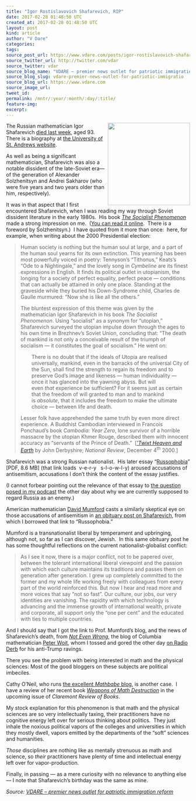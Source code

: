 ```yaml
---
title: "Igor Rostislavovich Shafarevich, RIP"
date: 2017-02-28 01:48:50 UTC
created_at: 2017-02-28 01:48:50 UTC
layout: post
kind: article
author: "V Dare"
categories: 
tags: 
source_post_url: https://www.vdare.com/posts/igor-rostislavovich-shafarevich-rip
source_twitter_url: http://twitter.com/vdar
source_twitter: vdar
source_blog_name: "VDARE – premier news outlet for patriotic immigration reform"
source_blog_slug: vdare-premier-news-outlet-for-patriotic-immigratio
source_blog_url: https://www.vdare.com
source_image_url: 
tweet_id:
permalink: /mntr/:year/:month/:day/:title/
feature-img: 
excerpt:
---
```

<div class="pf-content"><p><img class="alignnone size-full" src="http://www-history.mcs.st-and.ac.uk/BigPictures/Shafarevich_8.jpeg" width="225" align="right">The Russian mathematician Igor Shafarevich <a href="https://lenta.ru/news/2017/02/20/shafarevich/">died last week</a>, aged 93.  There is a biography at <a href="http://www-history.mcs.st-and.ac.uk/Biographies/Shafarevich.html">the University of St. Andrews website</a>.</p>
<p>As well as being a significant mathematician, Shafarevich was also a notable dissident of the late-Soviet era—of the generation of Alexander Solzhenitsyn and Andrei Sakharov (who were five years and two years older than him, respectively).</p>
<p>It was in that aspect that I first encountered Shafarevich, when I was reading my way through Soviet dissident literature in the early 1980s.  His book <em><a href="https://www.amazon.com/Socialist-Phenomenon-Hardcover-Igor-Shafarevich/dp/9333180397/ref=sr_1_1?s=books&amp;ie=UTF8&amp;qid=1488210987&amp;sr=1-1&amp;keywords=shafarevich+socialism">The Socialist Phenomenon</a></em> made a strong impression on me.  (<a href="http://robertlstephens.com/essays/shafarevich/001SocialistPhenomenon.html">You can read it online</a>.  There is a foreword by Solzhenitsyn.)  I have quoted from it more than once:  here, for example, when writing about the 2000 Presidential election:</p>
<blockquote><p>Human society is nothing but the human soul at large, and a part of the human soul yearns for its own extinction. This yearning has been most powerfully voiced in poetry: Tennyson’s “Tithonus,” Keats’s “Ode to a Nightingale,” and the lovely song in <em>Cymbeline</em> are its finest expressions in English. It finds its political outlet in utopianism, the longing for a society of perfect equality, perfect peace — conditions that can actually be attained in only one place. Standing at the graveside while they buried his Down-Syndrome child, Charles de Gaulle murmured: “Now she is like all the others.”</p>
<p>The bluntest expression of this theme was given by the mathematician Igor Shafarevich in his book <em>The Socialist Phenomenon</em>. Using “socialist” as a synonym for “utopian,” Shafarevich surveyed the utopian impulse down through the ages to his own time in Brezhnev’s Soviet Union, concluding that: “The death of mankind is not only a conceivable result of the triumph of socialism — it constitutes the goal of socialism.” He went on:</p>
<p style="padding-left: 30px;">There is no doubt that if the ideals of Utopia are realised universally, mankind, even in the barracks of the universal City of the Sun, shall find the strength to regain its freedom and to preserve God’s image and likeness — human individuality — once it has glanced into the yawning abyss. But will even <em>that</em> experience be sufficient? For it seems just as certain that the freedom of will granted to man and to mankind is <em>absolute</em>, that it includes the freedom to make the ultimate choice — between life and death.</p>
<p>Lesser folk have apprehended the same truth by even more direct experience. A Buddhist Cambodian interviewed in Francois Ponchaud’s book <em>Cambodia: Year Zero</em>, lone survivor of a horrible massacre by the utopian Khmer Rouge, described them with innocent accuracy as “servants of the Prince of Death.”  [<em><a href="http://www.johnderbyshire.com/Opinions/USPolitics/heavenearth.html#shafarevich">’Twixt Heaven and Earth</a> </em>by John Derbyshire; <em>National Review</em>, December 4<sup>th</sup> 2000.]</p><div id="57966237cc52c74a5e1363c4" class="vdb_player vdb_57966237cc52c74a5e1363c456bcd17ce4b018167fea5539">    </div></blockquote>
<p>Shafarevich was a strong Russian nationalist.  His later essay “<a href="http://www.dtic.mil/dtic/tr/fulltext/u2/a335121.pdf#5">Russophobia</a>” [PDF, 8.6 MB] (that link loads  v-e-r-y   s-l-o-w-l-y) aroused accusations of antisemitism, accusations I don’t think the content of the essay justifies.</p>
<p>(I cannot forbear pointing out the relevance of that essay to <a href="http://www.johnderbyshire.com/Opinions/RadioDerb/2017-02-17.html#03">the question posed in my podcast</a> the other day about why we are currently supposed to regard Russia as an enemy.)</p>
<p>American mathematician <a href="http://www-history.mcs.st-and.ac.uk/Biographies/Mumford.html">David Mumford</a> casts a similarly skeptical eye on those accusations of antisemitism in <a href="http://www.dam.brown.edu/people/mumford/blog/2016/Shaf.html">an obituary post on Shafarevich</a>, from which I borrowed that link to “Russophobia.”</p>
<p>Mumford is a transnationalist liberal by temperament and upbringing, although not, so far as I can discover, Jewish.  In this same obituary post he has some thoughtful reflections on the current nationalist-globalist conflict:</p>
<blockquote><p>As I see it now, there is a major conflict, not to be papered over, between the tolerant international liberal viewpoint and the passion with which each culture maintains its traditions and passes them on generation after generation. I grew up completely committed to the former and my whole life working freely with colleagues from every part of the world reinforced this. But now I hear and read more and more voices that say “not so fast”. Our culture, our jobs, our very identities are vanishing. The rapidity with which technology is advancing and the immense growth of international wealth, private and corporate, all support only the “one per cent” and the educated with ties to multiple countries.</p></blockquote>
<p>And I should say that I got the link to Prof. Mumford’s blog, and the news of Shafarevich’s death, from <em><a href="http://www.math.columbia.edu/~woit/wordpress/?p=9134">Not Even Wrong</a></em>, the blog of Columbia mathematician <a href="http://www.math.columbia.edu/~woit/">Peter Woit</a>, whom I tossed and gored the other day <a href="http://www.johnderbyshire.com/Opinions/RadioDerb/2017-02-17.html#04">on Radio Derb</a> for his anti-Trump ravings.</p>
<p>There you see the problem with being interested in math and the physical sciences: Most of the good bloggers on these subjects are political imbeciles.</p>
<p>Cathy O’Neil, who runs <a href="https://mathbabe.org/2017/02/23/insurance-and-big-data-are-incompatible/">the excellent <em>Mathbabe</em> blog</a>, is another case.  I have a review of her recent book <em><a href="https://www.amazon.com/Weapons-Math-Destruction-Increases-Inequality/dp/0553418815/ref=tmm_hrd_swatch_0?_encoding=UTF8&amp;qid=1488213843&amp;sr=1-1">Weapons of Math Destruction</a></em> in the upcoming issue of <em>Claremont Review of Books</em>.</p>
<p>My stock explanation for this phenomenon is that math and the physical sciences are so very intellectually taxing, their practitioners have no cognitive energy left over for serious thinking about politics.  They just inhale the noxious political vapors of the colleges and universities in which they mostly dwell, vapors emitted by the departments of the “soft” sciences and humanities.</p>
<p><em>Those</em> disciplines are nothing like as mentally strenuous as math and science, so <em>their</em> practitioners have plenty of time and intellectual energy left over for vapor-production.</p>
<p>Finally, in passing — as a mere curiosity with no relevance to anything else — I note that Shafarevich’s birthday was the same as mine.</p>
</div><div class="">
    <i>Source: <a href="https://www.vdare.com">VDARE – premier news outlet for patriotic immigration reform</a></i>
</div>
